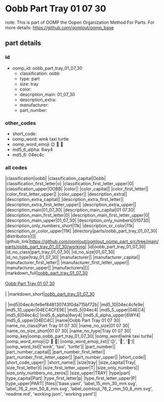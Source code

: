 # Oobb Part Tray 01 07 30  

note: This is part of OOMP the Oopen Organization Method For Parts. For more details: https://github.com/oomlout/oomp_base

##  part details





### id
* oomp_id: oobb_part_tray_01_07_30
  * classification: oobb
  * type: part
  * size: tray
  * color: 
  * description_main: 01_07_30
  * description_extra: 
  * manufacturer: 
  * part_number: 

### other_codes
* short_code: 
* oomp_word: wink taxi turtle
* oomp_word_emoji :wink: :taxi: :turtle:
* md5_6_alpha: 6wy4
* md5_6: 04ec4c

### all codes 
|classification|oobb|
|classification_capital|Oobb|
|classification_first_letter|o|
|classification_first_letter_upper|O|
|classification_upper|OOBB|
|color||
|color_capital||
|color_first_letter||
|color_first_letter_upper||
|color_upper||
|description_extra||
|description_extra_capital||
|description_extra_first_letter||
|description_extra_first_letter_upper||
|description_extra_upper||
|description_main|01_07_30|
|description_main_capital|01 07.30|
|description_main_first_letter|0|
|description_main_first_letter_upper|0|
|description_main_upper|01_07_30|
|description_only_numbers|010730|
|description_only_numbers_short|11k|
|description_or_color|11k|
|description_or_color_upper|11K|
|directory|parts/oobb_part_tray_01_07_30|
|distributors|[]|
|github_link|https://github.com/oomlout/oomlout_oomp_part_src/tree/main/parts/oobb_part_tray_01_07_30/working|
|id|oobb_part_tray_01_07_30|
|id_no_class|part_tray_01_07_30|
|id_no_size|01_07_30|
|id_no_type|tray_01_07_30|
|manufacturer||
|manufacturer_capital||
|manufacturer_first_letter||
|manufacturer_first_letter_upper||
|manufacturer_upper||
|manufacturers|[]|
|markdown_full|[oobb_part_tray_01_07_30](https://github.com/oomlout/oomlout_oomp_part_src/tree/main/parts/oobb_part_tray_01_07_30/working)<br>[](https://github.com/oomlout/oomlout_oomp_part_src/tree/main/parts/oobb_part_tray_01_07_30/working)<br>[Oobb Part Tray 01 07 30](https://github.com/oomlout/oomlout_oomp_part_src/tree/main/parts/oobb_part_tray_01_07_30/working)<br><br>|
|markdown_short|[oobb_part_tray_01_07_30](https://github.com/oomlout/oomlout_oomp_part_src/tree/main/parts/oobb_part_tray_01_07_30/working)<br><br>|
|md5|04ec4cfe9ef848130743f0da715bf72b|
|md5_10|04ec4cfe9e|
|md5_10_upper|04EC4CFE9E|
|md5_5|04ec4|
|md5_5_upper|04EC4|
|md5_6|04ec4c|
|md5_6_alpha|6wy4|
|md5_6_alpha_upper|6WY4|
|md5_6_upper|04EC4C|
|name|Oobb Part Tray 01 07 30|
|name_no_class|Part Tray 01 07 30|
|name_no_size|01 07 30|
|name_no_size_short|01 07 30|
|name_no_type|Tray 01 07 30|
|oomp_key|oomp_oobb_part_tray_01_07_30|
|oomp_word|wink taxi turtle|
|oomp_word_emoji|:wink: :taxi: :turtle:|
|oomp_word_emoji_list|[':wink:', ':taxi:', ':turtle:']|
|oomp_word_list|['wink', 'taxi', 'turtle']|
|part_number||
|part_number_capital||
|part_number_first_letter||
|part_number_first_letter_upper||
|part_number_upper||
|short_code||
|short_code_upper||
|short_name||
|size|tray|
|size_capital|Tray|
|size_first_letter|t|
|size_first_letter_upper|T|
|size_only_numbers||
|size_only_numbers_no_zeros||
|size_upper|TRAY|
|type|part|
|type_capital|Part|
|type_first_letter|p|
|type_first_letter_upper|P|
|type_upper|PART|
|files|['base.yaml', 'label_15_mm_30_mm.svg', 'label_76_2_mm_50_8_mm.svg', 'label_oomlout_76_2_mm_50_8_mm.svg', 'readme.md', 'working.json', 'working.yaml']|
